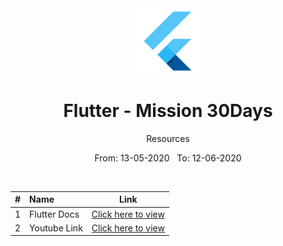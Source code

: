 <div align="center">
  <img src="./assets/flutter.png" alt="flutter" height="105">
</div>

<div align="center">
  <h1>Flutter - Mission 30Days</h1>
  <p>Resources</p>
  <p>From: 13-05-2020 &nbsp;  To: 12-06-2020</p>
  <br>
</div>



| #  | Name | Link |
| :-------------: | :------------- | :----------: |
| 1  | Flutter Docs  | [Click here to view](https://flutter.dev/docs/get-started/install/linux) |
| 2  |  Youtube Link   | [Click here to view](https://www.youtube.com/watch?v=q4JugsXnmpA&list=PLEhZFQ3TRAyMubouRQtJmCGoa4H8XJaQH&index=7)   |